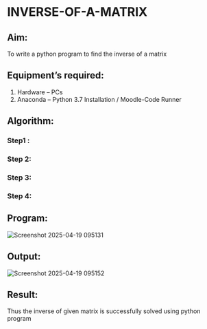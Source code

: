 # INVERSE-OF-A-MATRIX
## Aim:
To write a python program to find the inverse of a matrix
## Equipment’s required:
1. 	Hardware – PCs
2. 	Anaconda – Python 3.7 Installation / Moodle-Code Runner
## Algorithm:
### Step1 : 
### Step 2: 
### Step 3: 
### Step 4: 

## Program:
![Screenshot 2025-04-19 095131](https://github.com/user-attachments/assets/02c9a0c7-9553-4756-a219-60fb21fafab2)

## Output:
![Screenshot 2025-04-19 095152](https://github.com/user-attachments/assets/79201b12-bbf6-4b89-9d91-d2b9255033dd)

## Result:
Thus the inverse of given matrix is successfully solved using python program

